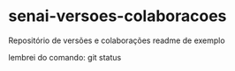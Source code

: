 # senai-versoes-colaboracoes
Repositório de versões e colaborações
readme de exemplo

lembrei do  comando: git status